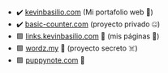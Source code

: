 - :heavy_check_mark: [kevinbasilio.com](https://kevinbasilio.com) (Mi portafolio web :rocket:)
- :heavy_check_mark: [basic-counter.com](https://basic-counter.com) (proyecto privado :zipper_mouth_face:)
- :green_square: [links.kevinbasilio.com](https://links.kevinbasilio.com/) :hammer: (mis páginas :eyes:)
- :green_square: [wordz.my](https://wordz.my) :hammer: (proyecto secreto :skull_and_crossbones:)
- :green_square: [puppynote.com](https://puppynote.com/) :hammer:
